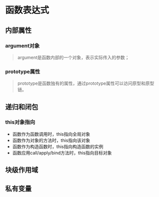 # 函数表达式
## 内部属性
### argument对象
> argument是函数内部的一个对象，表示实际传入的参数；
> 

### prototype属性
> prototype是函数独有的属性，通过prototype属性可以访问原型和原型链。
> 

## 递归和闭包
### this对象指向
- 函数作为函数调用时，this指向全局对象
- 函数作为对象的方法时，this指向该对象
- 函数作为构造函数时，this指向构造函数的实例
- 函数应用call/apply/bind方法时，this指向目标对象

## 块级作用域
## 私有变量
